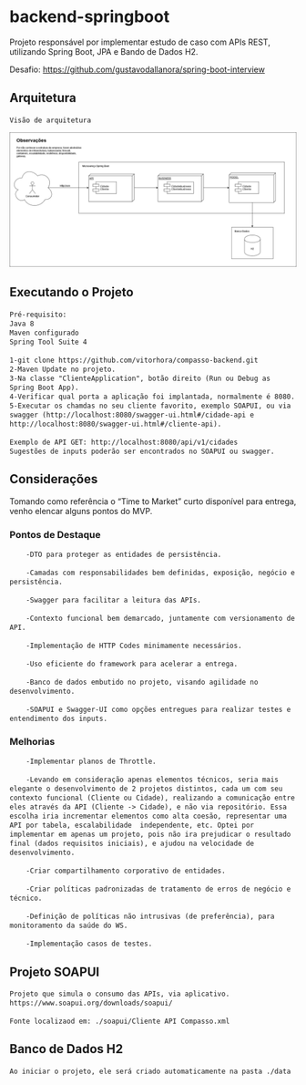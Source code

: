 # backend-springboot
Projeto responsável por implementar estudo de caso com APIs REST, utilizando Spring Boot, JPA e Bando de Dados H2.

Desafio: https://github.com/gustavodallanora/spring-boot-interview

## Arquitetura
```
Visão de arquitetura
```
![alt text](https://github.com/vitorhora/compasso-backend/blob/master/cliente/imagens/Arquitetura_Back.png)

## Executando o Projeto

```
Pré-requisito:
Java 8
Maven configurado
Spring Tool Suite 4

1-git clone https://github.com/vitorhora/compasso-backend.git
2-Maven Update no projeto.
3-Na classe "ClienteApplication", botão direito (Run ou Debug as Spring Boot App).
4-Verificar qual porta a aplicação foi implantada, normalmente é 8080.
5-Executar os chamdas no seu cliente favorito, exemplo SOAPUI, ou via swagger (http://localhost:8080/swagger-ui.html#/cidade-api e http://localhost:8080/swagger-ui.html#/cliente-api).

Exemplo de API GET: http://localhost:8080/api/v1/cidades
Sugestões de inputs poderão ser encontrados no SOAPUI ou swagger.

```

## Considerações

Tomando como referência o “Time to Market” curto disponível para entrega, venho elencar alguns pontos do MVP. 

### Pontos de Destaque
```
    -DTO para proteger as entidades de persistência. 

    -Camadas com responsabilidades bem definidas, exposição, negócio e persistência.  

    -Swagger para facilitar a leitura das APIs.  

    -Contexto funcional bem demarcado, juntamente com versionamento de API.  

    -Implementação de HTTP Codes minimamente necessários.  

    -Uso eficiente do framework para acelerar a entrega.  

    -Banco de dados embutido no projeto, visando agilidade no desenvolvimento.  

    -SOAPUI e Swagger-UI como opções entregues para realizar testes e entendimento dos inputs. 
```

### Melhorias
```
    -Implementar planos de Throttle.  

    -Levando em consideração apenas elementos técnicos, seria mais elegante o desenvolvimento de 2 projetos distintos, cada um com seu contexto funcional (Cliente ou Cidade), realizando a comunicação entre eles através da API (Cliente -> Cidade), e não via repositório. Essa escolha iria incrementar elementos como alta coesão, representar uma API por tabela, escalabilidade 	independente, etc. Optei por implementar em apenas um projeto, pois não ira prejudicar o resultado 	final (dados requisitos iniciais), e ajudou na velocidade de desenvolvimento.  

    -Criar compartilhamento corporativo de entidades.  

    -Criar políticas padronizadas de tratamento de erros de negócio e técnico.  

    -Definição de políticas não intrusivas (de preferência), para monitoramento da saúde do WS. 

    -Implementação casos de testes. 
```


## Projeto SOAPUI

```
Projeto que simula o consumo das APIs, via aplicativo.
https://www.soapui.org/downloads/soapui/

Fonte localizaod em: ./soapui/Cliente API Compasso.xml

```


## Banco de Dados H2

```
Ao iniciar o projeto, ele será criado automaticamente na pasta ./data

```

